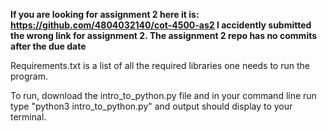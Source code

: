 **If you are looking for assignment 2 here it is: https://github.com/4804032140/cot-4500-as2 I accidently submitted the wrong link for assignment 2. The assignment 2 repo has no commits after the due date**

Requirements.txt is a list of all the required libraries one needs to run the program.

To run, download the intro_to_python.py file and in your command line run type "python3 intro_to_python.py" and output should display to your terminal.

